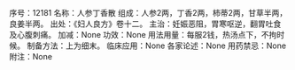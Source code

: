 序号：12181
名称：人参丁香散
组成：人参2两，丁香2两，柿蒂2两，甘草半两，良姜半两。
出处：《妇人良方》卷十二。
主治：妊娠恶阻，胃寒呕逆，翻胃吐食及心腹刺痛。
加减：None
功效：None
用法用量：每服2钱，热汤点下，不拘时候。
制备方法：上为细末。
临床应用：None
各家论述：None
用药禁忌：None
附注：None
